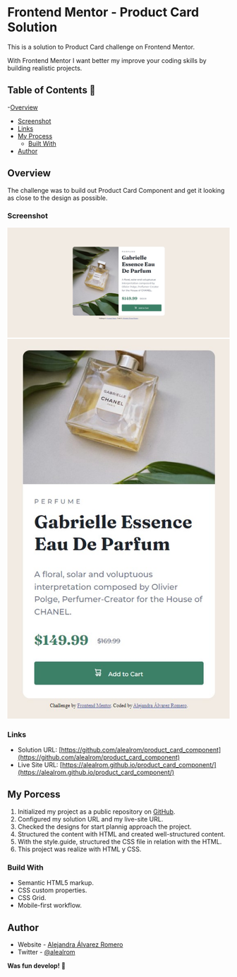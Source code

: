 # Frontend Mentor - Product Card Solution

This is a solution to Product Card challenge on Frontend Mentor.

With Frontend Mentor I want better my improve your coding skills by building realistic projects.

## Table of Contents 👋

-[Overview](#overview)

- [Screenshot](#screenshot)
- [Links](#links)
- [My Process](#my-process)
  - [Built With](#built-with)
- [Author](#author)

## Overview

The challenge was to build out Product Card Component and get it looking as close to the design as possible.

### Screenshot

![](/design/solution-alealrom-desktop.jpg)
![](/design/solution-alealrom-mobile.jpg)

### Links

- Solution URL: [https://github.com/alealrom/product_card_component](https://github.com/alealrom/product_card_component)
- Live Site URL: [https://alealrom.github.io/product_card_component/](https://alealrom.github.io/product_card_component/)

## My Porcess

1. Initialized my project as a public repository on [GitHub](https://github.com/).
2. Configured my solution URL and my live-site URL.
3. Checked the designs for start plannig approach the project.
4. Structured the content with HTML and created well-structured content.
5. With the style.guide, structured the CSS file in relation with the HTML.
6. This project was realize with HTML y CSS.

### Build With

- Semantic HTML5 markup.
- CSS custom properties.
- CSS Grid.
- Mobile-first workflow.

## Author

- Website - [Alejandra Álvarez Romero](https://alealrom.co/)
- Twitter - [@alealrom](https://www.twitter.com/alealrom)

**Was fun develop!** 🚀
